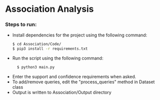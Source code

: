 # Association Analysis

### Steps to run:
  - Install dependencies for the project using the following command:
      ```sh
    $ cd Association/Code/
    $ pip3 install -r requirements.txt
    ```
  - Run the script using the following command:
    ```sh
      $ python3 main.py
    ```
  - Enter the support and confidence requirements when asked.
  - To add/remove queries, edit the "process_queries" method in Dataset class
  - Output is written to Association/Output directory